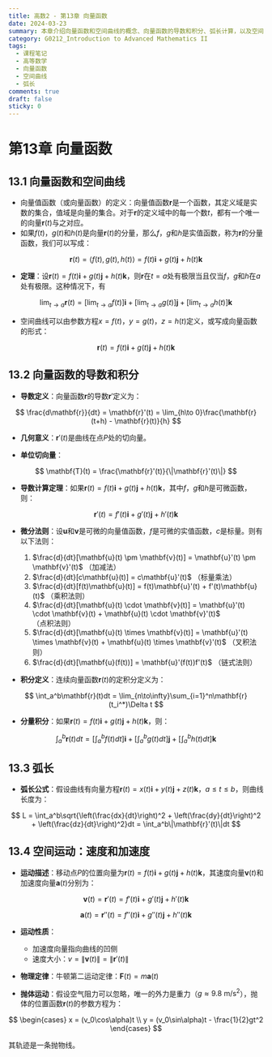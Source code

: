 ```yaml
---
title: 高数2 - 第13章 向量函数
date: 2024-03-23
summary: 本章介绍向量函数和空间曲线的概念、向量函数的导数和积分、弧长计算，以及空间运动中的速度和加速度分析。
category: G0212_Introduction to Advanced Mathematics II
tags:
  - 课程笔记
  - 高等数学
  - 向量函数
  - 空间曲线
  - 弧长
comments: true
draft: false
sticky: 0
---
```

# 第13章 向量函数

## 13.1 向量函数和空间曲线

- 向量值函数（或向量函数）的定义：向量值函数$\mathbf{r}$是一个函数，其定义域是实数的集合，值域是向量的集合。对于$\mathbf{r}$的定义域中的每一个数$t$，都有一个唯一的向量$\mathbf{r}(t)$与之对应。
- 如果$f(t)$，$g(t)$和$h(t)$是向量$\mathbf{r}(t)$的分量，那么$f$，$g$和$h$是实值函数，称为$\mathbf{r}$的分量函数，我们可以写成：

$$
\mathbf{r}(t) = \langle f(t), g(t), h(t)\rangle = f(t)\mathbf{i} + g(t)\mathbf{j} + h(t)\mathbf{k}
$$

- **定理**：设$\mathbf{r}(t) = f(t)\mathbf{i} + g(t)\mathbf{j} + h(t)\mathbf{k}$，则$\mathbf{r}$在$t=a$处有极限当且仅当$f$，$g$和$h$在$a$处有极限。这种情况下，有

$$
\lim_{t\to a}\mathbf{r}(t) = \left[\lim_{t\to a}f(t)\right]\mathbf{i} + \left[\lim_{t\to a}g(t)\right]\mathbf{j} + \left[\lim_{t\to a}h(t)\right]\mathbf{k}
$$

- 空间曲线可以由参数方程$x=f(t)$，$y=g(t)$，$z=h(t)$定义，或写成向量函数的形式：

$$
\mathbf{r}(t) = f(t)\mathbf{i} + g(t)\mathbf{j} + h(t)\mathbf{k}
$$

## 13.2 向量函数的导数和积分

- **导数定义**：向量函数$\mathbf{r}$的导数$\mathbf{r}'$定义为：

$$
\frac{d\mathbf{r}}{dt} = \mathbf{r}'(t) = \lim_{h\to 0}\frac{\mathbf{r}(t+h) - \mathbf{r}(t)}{h}
$$

- **几何意义**：$\mathbf{r}'(t)$是曲线在点$P$处的切向量。

- **单位切向量**：

$$
\mathbf{T}(t) = \frac{\mathbf{r}'(t)}{\|\mathbf{r}'(t)\|}
$$

- **导数计算定理**：如果$\mathbf{r}(t) = f(t)\mathbf{i} + g(t)\mathbf{j} + h(t)\mathbf{k}$，其中$f$，$g$和$h$是可微函数，则：

$$
\mathbf{r}'(t) = f'(t)\mathbf{i} + g'(t)\mathbf{j} + h'(t)\mathbf{k}
$$

- **微分法则**：设$\mathbf{u}$和$\mathbf{v}$是可微的向量值函数，$f$是可微的实值函数，$c$是标量。则有以下法则：
  
  1. $\frac{d}{dt}[\mathbf{u}(t) \pm \mathbf{v}(t)] = \mathbf{u}'(t) \pm \mathbf{v}'(t)$ （加减法）
  2. $\frac{d}{dt}[c\mathbf{u}(t)] = c\mathbf{u}'(t)$ （标量乘法）
  3. $\frac{d}{dt}[f(t)\mathbf{u}(t)] = f(t)\mathbf{u}'(t) + f'(t)\mathbf{u}(t)$ （乘积法则）
  4. $\frac{d}{dt}[\mathbf{u}(t) \cdot \mathbf{v}(t)] = \mathbf{u}'(t) \cdot \mathbf{v}(t) + \mathbf{u}(t) \cdot \mathbf{v}'(t)$ （点积法则）
  5. $\frac{d}{dt}[\mathbf{u}(t) \times \mathbf{v}(t)] = \mathbf{u}'(t) \times \mathbf{v}(t) + \mathbf{u}(t) \times \mathbf{v}'(t)$ （叉积法则）
  6. $\frac{d}{dt}[\mathbf{u}(f(t))] = \mathbf{u}'(f(t))f'(t)$ （链式法则）

- **积分定义**：连续向量函数$\mathbf{r}(t)$的定积分定义为：

$$
\int_a^b\mathbf{r}(t)dt = \lim_{n\to\infty}\sum_{i=1}^n\mathbf{r}(t_i^*)\Delta t
$$

- **分量积分**：如果$\mathbf{r}(t) = f(t)\mathbf{i} + g(t)\mathbf{j} + h(t)\mathbf{k}$，则：

$$
\int_a^b\mathbf{r}(t)dt = \left[\int_a^bf(t)dt\right]\mathbf{i} + \left[\int_a^bg(t)dt\right]\mathbf{j} + \left[\int_a^bh(t)dt\right]\mathbf{k}
$$

## 13.3 弧长

- **弧长公式**：假设曲线有向量方程$\mathbf{r}(t) = x(t)\mathbf{i} + y(t)\mathbf{j} + z(t)\mathbf{k}$，$a \leq t \leq b$，则曲线长度为：

$$
L = \int_a^b\sqrt{\left(\frac{dx}{dt}\right)^2 + \left(\frac{dy}{dt}\right)^2 + \left(\frac{dz}{dt}\right)^2}dt = \int_a^b\|\mathbf{r}'(t)\|dt
$$

## 13.4 空间运动：速度和加速度

- **运动描述**：移动点$P$的位置向量为$\mathbf{r}(t) = f(t)\mathbf{i} + g(t)\mathbf{j} + h(t)\mathbf{k}$，其速度向量$\mathbf{v}(t)$和加速度向量$\mathbf{a}(t)$分别为：

$$
\mathbf{v}(t) = \mathbf{r}'(t) = f'(t)\mathbf{i} + g'(t)\mathbf{j} + h'(t)\mathbf{k}
$$

$$
\mathbf{a}(t) = \mathbf{r}''(t) = f''(t)\mathbf{i} + g''(t)\mathbf{j} + h''(t)\mathbf{k}
$$

- **运动性质**：
  - 加速度向量指向曲线的凹侧
  - 速度大小：$v = \|\mathbf{v}(t)\| = \|\mathbf{r}'(t)\|$

- **物理定律**：牛顿第二运动定律：$\mathbf{F}(t) = m\mathbf{a}(t)$

- **抛体运动**：假设空气阻力可以忽略，唯一的外力是重力（$g \approx 9.8\ \mathrm{m/s^2}$），抛体的位置函数$\mathbf{r}(t)$的参数方程为：

$$
\begin{cases}
  x = (v_0\cos\alpha)t \\
  y = (v_0\sin\alpha)t - \frac{1}{2}gt^2
  \end{cases}
$$

  其轨迹是一条抛物线。